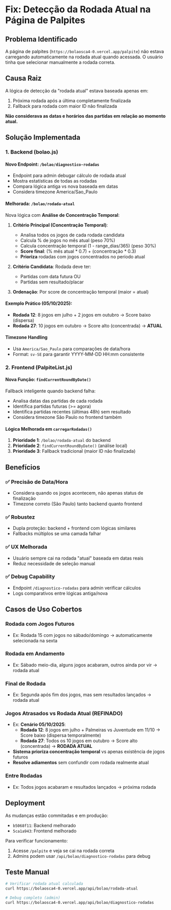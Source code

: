 # Fix: Detecção da Rodada Atual na Página de Palpites

## Problema Identificado

A página de palpites (`https://bolaosca4-0.vercel.app/palpite`) não estava carregando automaticamente na rodada atual quando acessada. O usuário tinha que selecionar manualmente a rodada correta.

## Causa Raiz

A lógica de detecção da "rodada atual" estava baseada apenas em:
1. Próxima rodada após a última completamente finalizada
2. Fallback para rodada com maior ID não finalizada

**Não considerava as datas e horários das partidas em relação ao momento atual.**

## Solução Implementada

### 1. Backend (bolao.js)

#### Novo Endpoint: `/bolao/diagnostico-rodadas`
- Endpoint para admin debugar cálculo de rodada atual
- Mostra estatísticas de todas as rodadas
- Compara lógica antiga vs nova baseada em datas
- Considera timezone America/Sao_Paulo

#### Melhorada: `/bolao/rodada-atual`
Nova lógica com **Análise de Concentração Temporal**:

1. **Critério Principal (Concentração Temporal)**: 
   - Analisa todos os jogos de cada rodada candidata
   - Calcula % de jogos no mês atual (peso 70%)
   - Calcula concentração temporal (1 - range_dias/365) (peso 30%)
   - **Score final**: (% mês atual * 0.7) + (concentração * 0.3)
   - **Prioriza** rodadas com jogos concentrados no período atual

2. **Critério Candidata**: Rodada deve ter:
   - Partidas com data futura OU
   - Partidas sem resultado/placar

3. **Ordenação**: Por score de concentração temporal (maior = atual)

#### Exemplo Prático (05/10/2025):
- **Rodada 12**: 8 jogos em julho + 2 jogos em outubro → Score baixo (dispersa)
- **Rodada 27**: 10 jogos em outubro → Score alto (concentrada) → **ATUAL**

#### Timezone Handling
- Usa `America/Sao_Paulo` para comparações de data/hora
- Format: `sv-SE` para garantir YYYY-MM-DD HH:mm consistente

### 2. Frontend (PalpiteList.js)

#### Nova Função: `findCurrentRoundByDate()`
Fallback inteligente quando backend falha:

- Analisa datas das partidas de cada rodada
- Identifica partidas futuras (>= agora)
- Identifica partidas recentes (últimas 48h) sem resultado
- Considera timezone São Paulo no frontend também

#### Lógica Melhorada em `carregarRodadas()`
1. **Prioridade 1**: `/bolao/rodada-atual` do backend
2. **Prioridade 2**: `findCurrentRoundByDate()` (análise local)
3. **Prioridade 3**: Fallback tradicional (maior ID não finalizada)

## Benefícios

### ✅ Precisão de Data/Hora
- Considera quando os jogos acontecem, não apenas status de finalização
- Timezone correto (São Paulo) tanto backend quanto frontend

### ✅ Robustez
- Dupla proteção: backend + frontend com lógicas similares
- Fallbacks múltiplos se uma camada falhar

### ✅ UX Melhorada
- Usuário sempre cai na rodada "atual" baseada em datas reais
- Reduz necessidade de seleção manual

### ✅ Debug Capability
- Endpoint `/diagnostico-rodadas` para admin verificar cálculos
- Logs comparativos entre lógicas antiga/nova

## Casos de Uso Cobertos

### Rodada com Jogos Futuros
- Ex: Rodada 15 com jogos no sábado/domingo → automaticamente selecionada na sexta

### Rodada em Andamento
- Ex: Sábado meio-dia, alguns jogos acabaram, outros ainda por vir → rodada atual

### Final de Rodada
- Ex: Segunda após fim dos jogos, mas sem resultados lançados → rodada atual

### **Jogos Atrasados vs Rodada Atual (REFINADO)**
- Ex: **Cenário 05/10/2025**:
  - **Rodada 12**: 8 jogos em julho + Palmeiras vs Juventude em 11/10 → Score baixo (dispersa temporalmente)
  - **Rodada 27**: Todos os 10 jogos em outubro → Score alto (concentrada) → **RODADA ATUAL**
- **Sistema prioriza concentração temporal** vs apenas existência de jogos futuros
- **Resolve adiamentos** sem confundir com rodada realmente atual

### Entre Rodadas
- Ex: Todos jogos acabaram e resultados lançados → próxima rodada

## Deployment

As mudanças estão commitadas e em produção:
- `b5068f11`: Backend melhorado
- `5ca1a943`: Frontend melhorado

Para verificar funcionamento:
1. Acesse `/palpite` e veja se cai na rodada correta
2. Admins podem usar `/api/bolao/diagnostico-rodadas` para debug

## Teste Manual

```bash
# Verificar rodada atual calculada
curl https://bolaosca4-0.vercel.app/api/bolao/rodada-atual

# Debug completo (admin)
curl https://bolaosca4-0.vercel.app/api/bolao/diagnostico-rodadas
```